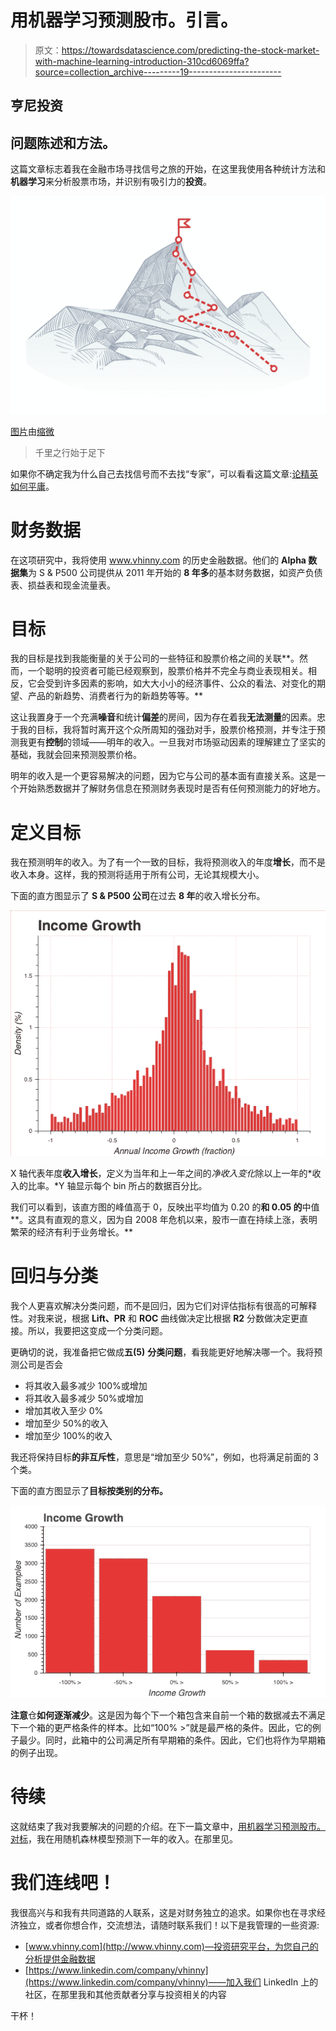 # 用机器学习预测股市。引言。

> 原文：<https://towardsdatascience.com/predicting-the-stock-market-with-machine-learning-introduction-310cd6069ffa?source=collection_archive---------19----------------------->

## 亨尼投资

## 问题陈述和方法。

这篇文章标志着我在金融市场寻找信号之旅的开始，在这里我使用各种统计方法和**机器学习**来分析股票市场，并识别有吸引力的**投资**。

![](img/2f41c4b297fdd35c84db03938ba47cd0.png)

[图片](https://stock.adobe.com/ca/images/mountain-climbing-route-to-peak-business-journey-path-in-progress-to-success-vector-concept/199086508)由[缩微](https://stock.adobe.com/ca/contributor/206206823/microone?load_type=author&prev_url=detail)

> 千里之行始于足下

如果你不确定我为什么自己去找信号而不去找“专家”，可以看看这篇文章:[论精英如何平庸](https://medium.com/@vitddnv/on-how-elite-is-mediocre-4645dd8e8)。

# 财务数据

在这项研究中，我将使用 www.vhinny.com 的历史金融数据。他们的 **Alpha 数据集**为 S & P500 公司提供从 2011 年开始的 **8 年多**的基本财务数据，如资产负债表、损益表和现金流量表。

# 目标

我的目标是找到我能衡量的关于公司的一些特征和股票价格之间的关联**。然而，一个聪明的投资者可能已经观察到，股票价格并不完全与商业表现相关。相反，它会受到许多因素的影响，如大大小小的经济事件、公众的看法、对变化的期望、产品的新趋势、消费者行为的新趋势等等。**

这让我置身于一个充满**噪音**和统计**偏差**的房间，因为存在着我**无法测量**的因素。忠于我的目标，我将暂时离开这个众所周知的强劲对手，股票价格预测，并专注于预测我更有**控制**的领域——明年的收入。一旦我对市场驱动因素的理解建立了坚实的基础，我就会回来预测股票价格。

明年的收入是一个更容易解决的问题，因为它与公司的基本面有直接关系。这是一个开始熟悉数据并了解财务信息在预测财务表现时是否有任何预测能力的好地方。

# 定义目标

我在预测明年的收入。为了有一个一致的目标，我将预测收入的年度**增长**，而不是收入本身。这样，我的预测将适用于所有公司，无论其规模大小。

下面的直方图显示了 **S & P500 公司**在过去 **8 年**的收入增长分布。

![](img/52bbda85838b9ea03e2d9254531df921.png)

X 轴代表年度**收入增长**，定义为当年和上一年之间的*净收入变化*除以上一年的*收入的比率。*Y 轴显示每个 bin 所占的数据百分比。

我们可以看到，该直方图的峰值高于 0，反映出平均值为 0.20 的**和 0.05 的**中值**。这具有直观的意义，因为自 2008 年危机以来，股市一直在持续上涨，表明繁荣的经济有利于业务增长。**

# 回归与分类

我个人更喜欢解决分类问题，而不是回归，因为它们对评估指标有很高的可解释性。对我来说，根据 **Lift、PR** 和 **ROC** 曲线做决定比根据 **R2** 分数做决定更直接。所以，我要把这变成一个分类问题。

更确切的说，我准备把它做成**五(5)** **分类问题**，看我能更好地解决哪一个。我将预测公司是否会

*   将其收入最多减少 100%或增加
*   将其收入最多减少 50%或增加
*   增加其收入至少 0%
*   增加至少 50%的收入
*   增加至少 100%的收入

我还将保持目标**的非互斥性**，意思是“增加至少 50%”，例如，也将满足前面的 3 个类。

下面的直方图显示了**目标按类别的分布。**

![](img/5c61fc06d3d97b244d827e5f9788564a.png)

**注意**仓**如何逐渐减少**。这是因为每个下一个箱包含来自前一个箱的数据减去不满足下一个箱的更严格条件的样本。比如“100% >”就是最严格的条件。因此，它的例子最少。同时，此箱中的公司满足所有早期箱的条件。因此，它们也将作为早期箱的例子出现。

# 待续

这就结束了我对我要解决的问题的介绍。在下一篇文章中，[用机器学习预测股市。对标](https://medium.com/vhinny-investing/predicting-the-stock-market-with-machine-learning-benchmarking-44181286389?source=friends_link&sk=a5e00eb9c7a7ae1b59e0903b2a942532)，我在用随机森林模型预测下一年的收入。在那里见。

# 我们连线吧！

我很高兴与和我有共同道路的人联系，这是对财务独立的追求。如果你也在寻求经济独立，或者你想合作，交流想法，请随时联系我们！以下是我管理的一些资源:

*   [www.vhinny.com](http://www.vhinny.com)—投资研究平台，为您自己的分析提供金融数据
*   [https://www.linkedin.com/company/vhinny](https://www.linkedin.com/company/vhinny)——加入我们 LinkedIn 上的社区，在那里我和其他贡献者分享与投资相关的内容

干杯！